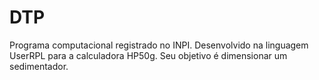 # DTP
Programa computacional registrado no INPI. Desenvolvido na linguagem UserRPL para a calculadora HP50g. Seu objetivo é dimensionar um sedimentador.
